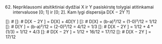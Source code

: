 62. Nepriklausomi atsitiktiniai dydžiai X ir Y pasiskirstę tolygiai atitinkamai intervaluose
[0; 1] ir [0; 2]. Kam lygi dispersija D[X − 2Y ?]

[]: # 
[]: # D[X − 2Y ] = D[X] + 4D[Y ]
[]: # D[X] = (b-a)²/12 = (1-0)²/12 = 1/12
[]: # D[Y ] = (b-a)²/12 = (2-0)²/12 = 4/12 = 1/3
[]: # D[X − 2Y ] = 1/12 + 4 * (1/3) = 1/12 + 4/3
[]: # D[X − 2Y ] = 1/12 + 16/12 = 17/12
[]: # D[X − 2Y ] = 17/12